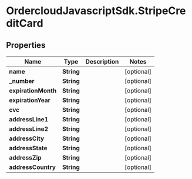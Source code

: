 # OrdercloudJavascriptSdk.StripeCreditCard

## Properties
Name | Type | Description | Notes
------------ | ------------- | ------------- | -------------
**name** | **String** |  | [optional] 
**_number** | **String** |  | [optional] 
**expirationMonth** | **String** |  | [optional] 
**expirationYear** | **String** |  | [optional] 
**cvc** | **String** |  | [optional] 
**addressLine1** | **String** |  | [optional] 
**addressLine2** | **String** |  | [optional] 
**addressCity** | **String** |  | [optional] 
**addressState** | **String** |  | [optional] 
**addressZip** | **String** |  | [optional] 
**addressCountry** | **String** |  | [optional] 



